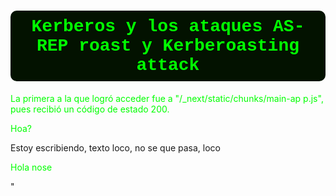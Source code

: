 <h1 style="
    color: #00ff00;
    background: #031200; 
    border-radius: 10px;
    border-radius: 10px; 
    padding: 10px;     
    font-family: 'Courier New';
    text-align: center; 
"> 
 Kerberos y los ataques AS-REP roast y Kerberoasting attack
</h1>


<p style="color: #00ff00;">La primera a la que logró acceder fue a "/_next/static/chunks/main-ap    p.js", pues recibió un código de estado 200.</p>

<p style="
    color: #00ff00;
">
Hoa?
</p>


Estoy escribiendo, texto loco, no se que pasa, loco <p style="color: #00ff00;">Hola nose</p>"
